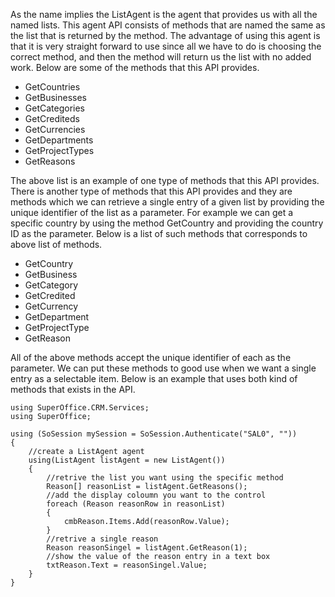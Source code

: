 <properties date="2016-06-24"
SortOrder="11"
/>

As the name implies the ListAgent is the agent that provides us with all the named lists. This agent API consists of methods that are named the same as the list that is returned by the method. The advantage of using this agent is that it is very straight forward to use since all we have to do is choosing the correct method, and then the method will return us the list with no added work. Below are some of the methods that this API provides.

* GetCountries
* GetBusinesses
* GetCategories
* GetCrediteds
* GetCurrencies
* GetDepartments
* GetProjectTypes
* GetReasons

The above list is an example of one type of methods that this API provides. There is another type of methods that this API provides and they are methods which we can retrieve a single entry of a given list by providing the unique identifier of the list as a parameter. For example we can get a specific country by using the method GetCountry and providing the country ID as the parameter. Below is a list of such methods that corresponds to above list of methods.

* GetCountry
* GetBusiness
* GetCategory
* GetCredited
* GetCurrency
* GetDepartment
* GetProjectType
* GetReason

All of the above methods accept the unique identifier of each as the parameter. We can put these methods to good use when we want a single entry as a selectable item. Below is an example that uses both kind of methods that exists in the API.

 

 

 

 

```
using SuperOffice.CRM.Services;
using SuperOffice;
 
using (SoSession mySession = SoSession.Authenticate("SAL0", ""))
{
    //create a ListAgent agent
    using(ListAgent listAgent = new ListAgent())
    {
        //retrive the list you want using the specific method
        Reason[] reasonList = listAgent.GetReasons();       
        //add the display coloumn you want to the control
        foreach (Reason reasonRow in reasonList)
        {
            cmbReason.Items.Add(reasonRow.Value);
        }
        //retrive a single reason
        Reason reasonSingel = listAgent.GetReason(1);
        //show the value of the reason entry in a text box
        txtReason.Text = reasonSingel.Value;
    }
}
```

